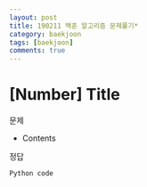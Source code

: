 ```yaml
---
layout: post
title: 190211 백준 알고리즘 문제풀기*
category: baekjoon
tags: [baekjoon]
comments: true
---
```


# [Number] Title

문제
- Contents

정답
```python
Python code
```
